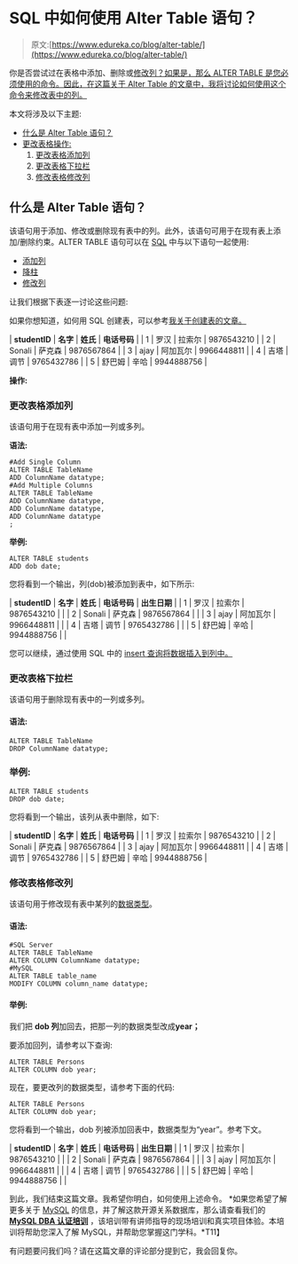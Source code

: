 # SQL 中如何使用 Alter Table 语句？

> 原文:[https://www.edureka.co/blog/alter-table/](https://www.edureka.co/blog/alter-table/)

你是否尝试过在表格中添加、删除或[修改列？如果是，那么 ALTER TABLE 是您必须使用的命令。因此，在这篇关于 Alter Table 的文章中，我将讨论如何使用这个命令来修改表中的列。](https://www.edureka.co/blog/mysql-tutorial/)

本文将涉及以下主题:

*   [什么是 Alter Table 语句？](#sqlstatement)
*   [更改表格操作:](#operations)
    1.  [更改表格添加列](#addcolumn)
    2.  [更改表格下拉栏](#dropcolumn)
    3.  [修改表格修改列](#modifycolumn)

## **什么是 Alter Table 语句？**

该语句用于添加、修改或删除现有表中的列。此外，该语句可用于在现有表上添加/删除约束。ALTER TABLE 语句可以在 [SQL](https://www.edureka.co/blog/sql-commands) 中与以下语句一起使用:

*   [添加列](#addcolumn)
*   [降柱](#dropcolumn)
*   [修改列](#modifycolumn)

让我们根据下表逐一讨论这些问题:

如果你想知道，如何用 SQL 创建表，可以参考[我关于创建表的文章。](https://www.edureka.co/blog/create-table-in-sql/)

| **studentID** | **名字** | **姓氏** | **电话号码** |
| 1 | 罗汉 | 拉索尔 | 9876543210 |
| 2 | Sonali | 萨克森 | 9876567864 |
| 3 | ajay | 阿加瓦尔 | 9966448811 |
| 4 | 吉塔 | 调节 | 9765432786 |
| 5 | 舒巴姆 | 辛哈 | 9944888756 |

**操作:**

### **更改表格添加列**

该语句用于在现有表中添加一列或多列。

**语法:**

```
#Add Single Column
ALTER TABLE TableName
ADD ColumnName datatype;
#Add Multiple Columns
ALTER TABLE TableName 
ADD ColumnName datatype,
ADD ColumnName datatype,
ADD ColumnName datatype
;

```

**举例:**

```
ALTER TABLE students
ADD dob date;

```

您将看到一个输出，列(dob)被添加到表中，如下所示:

| **studentID** | **名字** | **姓氏** | **电话号码** | **出生日期** |
| 1 | 罗汉 | 拉索尔 | 9876543210 |  |
| 2 | Sonali | 萨克森 | 9876567864 |  |
| 3 | ajay | 阿加瓦尔 | 9966448811 |  |
| 4 | 吉塔 | 调节 | 9765432786 |  |
| 5 | 舒巴姆 | 辛哈 | 9944888756 |  |

您可以继续，通过使用 SQL 中的 [insert 查询将数据插入到列中。](https://www.edureka.co/blog/insert-query-sql/)

### **更改表格下拉栏**

该语句用于删除现有表中的一列或多列。

#### **语法:**

```
ALTER TABLE TableName
DROP ColumnName datatype;

```

### **举例:**

```
ALTER TABLE students
DROP dob date;

```

您将看到一个输出，该列从表中删除，如下:

| **studentID** | **名字** | **姓氏** | **电话号码** |
| 1 | 罗汉 | 拉索尔 | 9876543210 |
| 2 | Sonali | 萨克森 | 9876567864 |
| 3 | ajay | 阿加瓦尔 | 9966448811 |
| 4 | 吉塔 | 调节 | 9765432786 |
| 5 | 舒巴姆 | 辛哈 | 9944888756 |

### **修改表格修改列**

该语句用于修改现有表中某列的[数据类型](https://www.edureka.co/blog/sql-data-types/)。

#### **语法:**

```
#SQL Server 
ALTER TABLE TableName
ALTER COLUMN ColumnName datatype;
#MySQL
ALTER TABLE table_name
MODIFY COLUMN column_name datatype;

```

#### **举例:**

我们把 **dob 列**加回去，把那一列的数据类型改成**year；**

要添加回列，请参考以下查询:

```
ALTER TABLE Persons
ALTER COLUMN dob year;

```

现在，要更改列的数据类型，请参考下面的代码:

```
ALTER TABLE Persons
ALTER COLUMN dob year;

```

您将看到一个输出，dob 列被添加回表中，数据类型为“year”。参考下文。

| **studentID** | **名字** | **姓氏** | **电话号码** | **出生日期** |
| 1 | 罗汉 | 拉索尔 | 9876543210 |  |
| 2 | Sonali | 萨克森 | 9876567864 |  |
| 3 | ajay | 阿加瓦尔 | 9966448811 |  |
| 4 | 吉塔 | 调节 | 9765432786 |  |
| 5 | 舒巴姆 | 辛哈 | 9944888756 |  |

到此，我们结束这篇文章。我希望你明白，如何使用上述命令。 *如果您希望了解更多关于 [MySQL](https://www.edureka.co/blog/what-is-mysql/) 的信息，并了解这款开源关系数据库，那么请查看我们的 **[MySQL DBA 认证培训](https://www.edureka.co/mysql-dba)** ，该培训带有讲师指导的现场培训和真实项目体验。本培训将帮助您深入了解 MySQL，并帮助您掌握这门学科。*T11】

有问题要问我们吗？请在这篇文章的评论部分提到它，我会回复你。